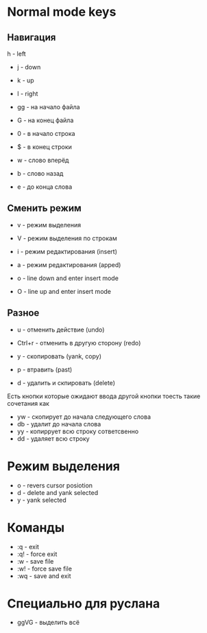 # Normal mode keys
## Навигация
h      - left
* j      - down
* k      - up
* l      - right

* gg     - на начало файла
* G      - на конец файла

* 0      - в начало строка
* $      - в конец строки

* w      - слово вперёд
* b      - слово назад
* e      - до конца слова

## Сменить режим
* v      - режим выделения
* V      - режим выделения по строкам

* i      - режим редактирования (insert) 
* a      - режим редактирования (apped)
* o      - line down and enter insert mode
* O      - line up and enter insert mode

## Разное
* u      - отменить действие (undo)
* Ctrl+r - отменить в другую сторону (redo)

* y      - скопировать (yank, copy)
* p      - втравить (past)
* d      - удалить и скпировать (delete)

Есть кнопки которые ожидают ввода другой кнопки
тоесть такие сочетания как 
* yw - скопирует до начала следующего слова
* db - удалит до начала слова
* yy - копиррует всю строку
сответсвенно 
* dd - удаляет всю строку

# Режим выделения
* o      - revers cursor posiotion
* d      - delete and yank selected
* y      - yank selected

# Команды
* :q     - exit
* :q!    - force exit
* :w     - save file
* :w!    - force save file
* :wq    - save and exit

# Специально для руслана
* ggVG - выделить всё
